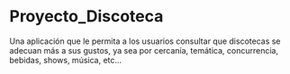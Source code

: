 # Proyecto_Discoteca
Una aplicación que le permita a los usuarios consultar que discotecas se adecuan más a sus gustos, ya sea por cercanía, temática, concurrencia, bebidas, shows, música, etc…
